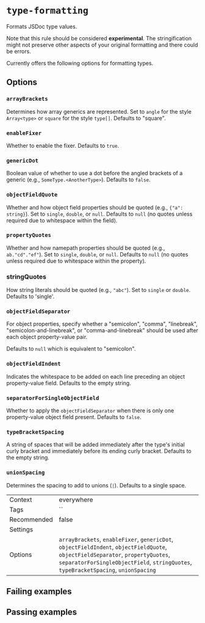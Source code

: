 # `type-formatting`

Formats JSDoc type values.

Note that this rule should be considered **experimental**. The stringification
might not preserve other aspects of your original formatting and there could be
errors.

Currently offers the following options for formatting types.

## Options

### `arrayBrackets`

Determines how array generics are represented. Set to `angle` for the style `Array<type>` or `square` for the style `type[]`. Defaults to "square".

### `enableFixer`

Whether to enable the fixer. Defaults to `true`.

### `genericDot`

Boolean value of whether to use a dot before the angled brackets of a generic (e.g., `SomeType.<AnotherType>`). Defaults to `false`.

### `objectFieldQuote`

Whether and how object field properties should be quoted (e.g., `{"a": string}`).
Set to `single`, `double`, or `null`. Defaults to `null` (no quotes unless
required due to whitespace within the field).

### `propertyQuotes`

Whether and how namepath properties should be quoted (e.g., `ab."cd"."ef"`).
Set to `single`, `double`, or `null`. Defaults to `null` (no quotes unless
required due to whitespace within the property).

### stringQuotes

How string literals should be quoted (e.g., `"abc"`). Set to `single`
or `double`. Defaults to 'single'.

### `objectFieldSeparator`

For object properties, specify whether a "semicolon", "comma", "linebreak",
"semicolon-and-linebreak", or "comma-and-linebreak" should be used after
each object property-value pair.

Defaults to `null` which is equivalent to "semicolon".

### `objectFieldIndent`

Indicates the whitespace to be added on each line preceding an object
property-value field. Defaults to the empty string.

### `separatorForSingleObjectField`

Whether to apply the `objectFieldSeparator` when there is only one
property-value object field present. Defaults to `false`.

### `typeBracketSpacing`

A string of spaces that will be added immediately after the type's initial
curly bracket and immediately before its ending curly bracket. Defaults
to the empty string.

### `unionSpacing`

Determines the spacing to add to unions (`|`). Defaults to a single space.

|||
|---|---|
|Context|everywhere|
|Tags|``|
|Recommended|false|
|Settings||
|Options|`arrayBrackets`, `enableFixer`, `genericDot`, `objectFieldIndent`, `objectFieldQuote`, `objectFieldSeparator`, `propertyQuotes`, `separatorForSingleObjectField`, `stringQuotes`, `typeBracketSpacing`, `unionSpacing`|

## Failing examples

<!-- assertions-failing typeFormatting -->

## Passing examples

<!-- assertions-passing typeFormatting -->
